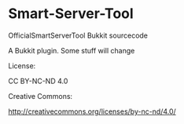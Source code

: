 Smart-Server-Tool
=================

OfficialSmartServerTool Bukkit sourcecode

A Bukkit plugin. Some stuff will change



License:

CC BY-NC-ND 4.0


Creative Commons:

http://creativecommons.org/licenses/by-nc-nd/4.0/

